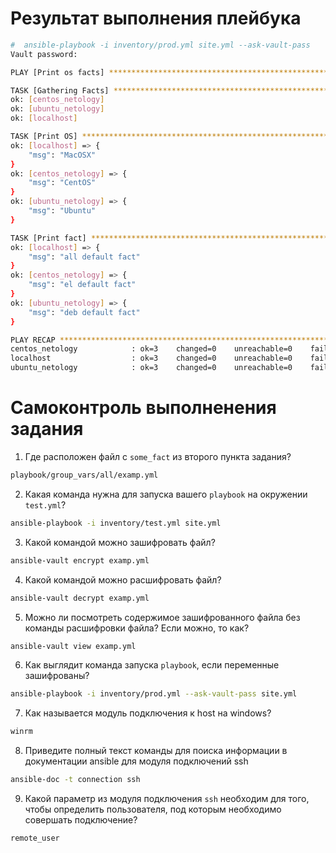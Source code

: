 # Результат выполнения плейбука
```bash
#  ansible-playbook -i inventory/prod.yml site.yml --ask-vault-pass
Vault password:

PLAY [Print os facts] **********************************************************************************

TASK [Gathering Facts] *********************************************************************************
ok: [centos_netology]
ok: [ubuntu_netology]
ok: [localhost]

TASK [Print OS] ****************************************************************************************
ok: [localhost] => {
    "msg": "MacOSX"
}
ok: [centos_netology] => {
    "msg": "CentOS"
}
ok: [ubuntu_netology] => {
    "msg": "Ubuntu"
}

TASK [Print fact] **************************************************************************************
ok: [localhost] => {
    "msg": "all default fact"
}
ok: [centos_netology] => {
    "msg": "el default fact"
}
ok: [ubuntu_netology] => {
    "msg": "deb default fact"
}

PLAY RECAP *********************************************************************************************
centos_netology            : ok=3    changed=0    unreachable=0    failed=0    skipped=0    rescued=0    ignored=0
localhost                  : ok=3    changed=0    unreachable=0    failed=0    skipped=0    rescued=0    ignored=0
ubuntu_netology            : ok=3    changed=0    unreachable=0    failed=0    skipped=0    rescued=0    ignored=0
```

# Самоконтроль выполненения задания

1. Где расположен файл с `some_fact` из второго пункта задания?
```bash
playbook/group_vars/all/examp.yml
```
2. Какая команда нужна для запуска вашего `playbook` на окружении `test.yml`?
```bash
ansible-playbook -i inventory/test.yml site.yml
```
3. Какой командой можно зашифровать файл?
```bash
ansible-vault encrypt examp.yml
```
4. Какой командой можно расшифровать файл?
```bash
ansible-vault decrypt examp.yml
```
5. Можно ли посмотреть содержимое зашифрованного файла без команды расшифровки файла? Если можно, то как?
```bash
ansible-vault view examp.yml
```
6. Как выглядит команда запуска `playbook`, если переменные зашифрованы?

```bash
ansible-playbook -i inventory/prod.yml --ask-vault-pass site.yml
```
7. Как называется модуль подключения к host на windows?
```bash
winrm
```
8. Приведите полный текст команды для поиска информации в документации ansible для модуля подключений ssh
```bash
ansible-doc -t connection ssh
```
9. Какой параметр из модуля подключения `ssh` необходим для того, чтобы определить пользователя, под которым необходимо совершать подключение?
```bash
remote_user
```
